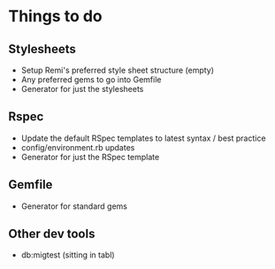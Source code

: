 # Things to do
## Stylesheets
* Setup Remi's preferred style sheet structure (empty)
* Any preferred gems to go into Gemfile
* Generator for just the stylesheets

## Rspec
* Update the default RSpec templates to latest syntax / best practice
* config/environment.rb updates
* Generator for just the RSpec template

## Gemfile
* Generator for standard gems

## Other dev tools
* db:migtest (sitting in tabl)

